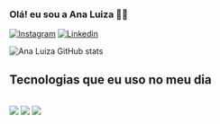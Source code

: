 ### Olá! eu sou a Ana Luiza ✌🏼

[![Instagram](https://img.shields.io/badge/Instagram-E4405F?style=for-the-badge&logo=instagram&logoColor=white)](https://www.instagram.com/anagwmes_)
[![Linkedin](https://img.shields.io/badge/LinkedIn-0077B5?style=for-the-badge&logo=linkedin&logoColor=white)]([https://www.instagram.com/anagwmes_](https://www.linkedin.com/in/ana-luiza-gomes-7b16a4235/)https://www.linkedin.com/in/ana-luiza-gomes-7b16a4235)

![Ana Luiza GitHub stats](https://github-readme-stats.vercel.app/api?username=anagwmes&show_icons=true&theme=dracula)

## Tecnologias que eu uso no meu dia

<div style="display: inline_block"><br/>
  <img align="center alt="html5" src="https://img.shields.io/badge/HTML5-E34F26?style=for-the-badge&logo=html5&logoColor=white"/>
  <img align="center alt="css3" src="https://img.shields.io/badge/CSS3-1572B6?style=for-the-badge&logo=css3&logoColor=white"/>
  <img align="center alt="javascript" src="https://img.shields.io/badge/JavaScript-F7DF1E?style=for-the-badge&logo=javascript&logoColor=black"/>
</div><br/>




  



